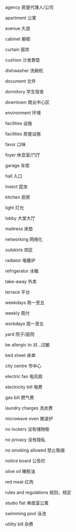 agency                 房屋代理人/公司

apartment              公寓

avenue                 大道

cabinet                橱柜

curtain                窗帘

cushion                沙发靠垫

dishwasher             洗碗机

document               文件

dormitory              学生宿舍

downtown               商业中心区

environment            环境

facilities             设施

facilities             房屋设施

favor                  口味

foyer                  休息室/门厅

garage                 车库

hall                   入口

insect                 昆虫

kitchen                厨房

light                  灯光

lobby                  大堂大厅

mattress               床垫

networking             网络化

outskirts              郊区

radiator               电暖炉

refrigerator           冰箱

take-away              外卖

terrace                平台

weekdays               周一至五

weekly                 周付

workdays               周一至五

yard                   院子/庭院

be allergic to         对...过敏

bed sheet              床单

city centre            市中心

electric fan           电风扇

electricity bill       电费

gas bill               燃气费

laundry charges        洗衣费

microwave oven         微波炉

no lockers             没有储物柜

no privacy             没有隐私

no smoking allowed     禁止吸烟

notice board           公告栏

olive oil              橄榄油

red meat               红肉

rules and regulations  规则，规定

studio flat            单居室公寓

swimming pool          泳池

utility bill           杂费

